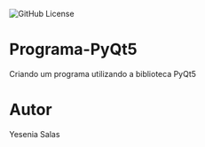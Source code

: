 ![GitHub License](https://img.shields.io/github/license/yessalas/Programa)

# Programa-PyQt5
Criando um programa utilizando a biblioteca PyQt5
# Autor
Yesenia Salas
